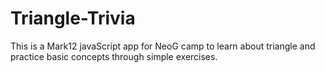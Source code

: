 # Triangle-Trivia
This is a Mark12 javaScript app for NeoG camp to learn about triangle and practice basic concepts through simple exercises.
